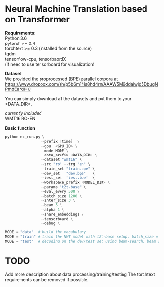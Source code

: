 # Neural Machine Translation based on Transformer

**Requirements**: <br>
  Python 3.6  <br>
  pytorch >= 0.4 <br>
  torchtext >= 0.3 (installed from the source) <br>
  tqdm <br>
  tensorflow-cpu, tensorbaordX <br> (if need to use tensorboard for visualization)

**Dataset** <br>
We provided the proprocessed (BPE) parallel corpora at <br>
https://www.dropbox.com/sh/p5b6m14is8hd4rn/AAAW5M6ddaiwjd5DbugNPmdEa?dl=0

You can simply download all the datasets and put them to your <DATA_DIR>.<br>

*currently included* <br>
WMT16 RO-EN <br>


**Basic function** <br>
```python
python ez_run.py \
                --prefix [time]  \
                --gpu  <GPU_ID> \
                --mode MODE \
                --data_prefix <DATA_DIR> \
                --dataset "wmt16" \
                --src "ro" --trg "en" \
                --train_set "train.bpe" \
                --dev_set   "dev.bpe"   \
                --test_set  "test.bpe"  \
                --workspace_prefix <MODEL_DIR> \
                --params "t2t-base" \
                --eval_every 500 \
                --batch_size 1200 \
                --inter_size 3 \
                --beam 5 \
                --alpha 1 \
                --share_embeddings \
                --tensorboard \
                --debug \
```
```python
MODE = "data"  # build the vocabulary 
MODE = "train" # train the NMT model with t2t-base setup. batch_size = 1200 x 3 
MODE = "test"  # decoding on the dev/test set using beam-search. beam_size = 5, alpha = 1 
```
# TODO
  Add more description about data processing/training/testing
  The torchtext requirements can be removed if possible.
